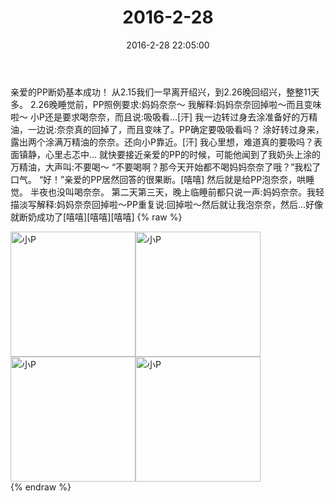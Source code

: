﻿---
title: 2016-2-28
date: 2016-2-28 22:05:00
tags:
categories: 妈妈
---
亲爱的PP断奶基本成功！
从2.15我们一早离开绍兴，到2.26晚回绍兴，整整11天多。
2.26晚睡觉前，PP照例要求:妈妈奈奈～
我解释:妈妈奈奈回掉啦～而且变味啦～
小P还是要求喝奈奈，而且说:吸吸看…[汗]
我一边转过身去涂准备好的万精油，一边说:奈奈真的回掉了，而且变味了。PP确定要吸吸看吗？
涂好转过身来，露出两个涂满万精油的奈奈。还向小P靠近。[汗]
我心里想，难道真的要吸吗？表面镇静，心里忐忑中…
就快要接近亲爱的PP的时候，可能他闻到了我奶头上涂的万精油，大声叫:不要喝～
“不要喝啊？那今天开始都不喝妈妈奈奈了哦？”我松了口气。
“好！”亲爱的PP居然回答的很果断。[嘻嘻]
然后就是给PP泡奈奈，哄睡觉。
半夜也没叫喝奈奈。
第二天第三天，晚上临睡前都只说一声:妈妈奈奈。我轻描淡写解释:妈妈奈奈回掉啦～PP重复说:回掉啦～然后就让我泡奈奈，然后…好像就断奶成功了[嘻嘻][嘻嘻][嘻嘻]
{% raw %}
<div style="width:500 px">
<div style="float:left; width:100 px"><img src="/images/微信图片_20171012133759.jpg" width="200" alt="小P"></div>
<div style="float:left; width:100 px"><img src="/images/微信图片_20171012133808.jpg" width="200" alt="小P"></div>
<div style="float:left; width:100 px"><img src="/images/微信图片_20171012133815.jpg" width="200" alt="小P"></div>
<div style="float:left; width:100 px"><img src="/images/微信图片_20171012133823.jpg" width="200" alt="小P"></div>
<div style="clear:both"></div>
</div>
{% endraw %}